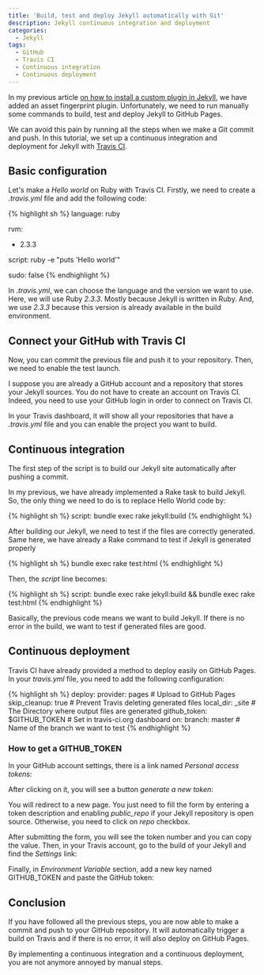 ```yaml
---
title: 'Build, test and deploy Jekyll automatically with Git'
description: Jekyll continuous integration and deployment
categories:
  - Jekyll
tags:
  - GitHub
  - Travis CI
  - Continuous integration
  - Continuous deployment
---
```

In my previous article <a href="{{ site.baseurl }}how-to-install-a-custom-plugin-in-Jekyll/" target="_blank">on how to install a custom plugin in Jekyll</a>, we have added an asset fingerprint plugin. Unfortunately, we need to run manually some commands to build, test and deploy Jekyll to GitHub Pages.

We can avoid this pain by running all the steps when we make a Git commit and push. In this tutorial, we set up a continuous integration and deployment for Jekyll with <a href="https://travis-ci.org/" target="_blank">Travis CI</a>.

## Basic configuration

Let's make a *Hello world* on Ruby with Travis CI. Firstly, we need to create a *.travis.yml* file and add the following code:

{% highlight sh %}
language: ruby

rvm:
  - 2.3.3

script: ruby -e "puts 'Hello world'"

sudo: false
{% endhighlight %}

In *.travis.yml*, we can choose the language and the version we want to use. Here, we will use Ruby *2.3.3*. Mostly because Jekyll is written in Ruby. And, we use *2.3.3* because this version is already available in the build environment.

## Connect your GitHub with Travis CI

Now, you can commit the previous file and push it to your repository. Then, we need to enable the test launch.

I suppose you are already a GitHub account and a repository that stores your Jekyll sources. You do not have to create an account on Travis CI. Indeed, you need to use your GitHub login in order to connect on Travis CI.

In your Travis dashboard, it will show all your repositories that have a *.travis.yml* file and you can enable the project you want to build.

## Continuous integration

The first step of the script is to build our Jekyll site automatically after pushing a commit.

In my previous, we have already implemented a Rake task to build Jekyll. So, the only thing we need to do is to replace Hello World code by:

{% highlight sh %}
script: bundle exec rake jekyll:build
{% endhighlight %}

After building our Jekyll, we need to test if the files are correctly generated. Same here, we have already a Rake command to test if Jekyll is generated properly

{% highlight sh %}
bundle exec rake test:html
{% endhighlight %}

Then, the *script* line becomes:

{% highlight sh %}
script: bundle exec rake jekyll:build && bundle exec rake test:html
{% endhighlight %}

Basically, the previous code means we want to build Jekyll. If there is no error in the build, we want to test if generated files are good.

## Continuous deployment

Travis CI have already provided a method to deploy easily on GitHub Pages. In your *travis.yml* file, you need to add the following configuration:

{% highlight sh %}
deploy:
  provider: pages # Upload to GitHub Pages
  skip_cleanup: true # Prevent Travis deleting generated files
  local_dir: _site # The Directory where output files are generated
  github_token: $GITHUB_TOKEN # Set in travis-ci.org dashboard
  on:
    branch: master # Name of the branch we want to test
{% endhighlight %}

### How to get a GITHUB_TOKEN

In your GitHub account settings, there is a link named *Personal access tokens*:

After clicking on it, you will see a button *generate a new token*:

You will redirect to a new page. You just need to fill the form by entering a token description and enabling *public_repo* if your Jekyll repository is open source. Otherwise, you need to click on *repo* checkbox.

After submitting the form, you will see the token number and you can copy the value. Then, in your Travis account, go to the build of your Jekyll and find the *Settings* link:

Finally, in *Environment Variable* section, add a new key named GITHUB_TOKEN and paste the GitHub token:

## Conclusion

If you have followed all the previous steps, you are now able to make a commit and push to your GitHub repository. It will automatically trigger a build on Travis and if there is no error, it will also deploy on GitHub Pages.

By implementing a continuous integration and a continuous deployment, you are not anymore annoyed by manual steps.
